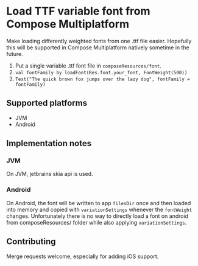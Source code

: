 # Load TTF variable font from Compose Multiplatform

Make loading differently weighted fonts from one .ttf file easier. Hopefully this will be supported in Compose Multiplatform natively sometime in the future.

1. Put a single variable .ttf font file in `composeResources/font`.
2. `val fontFamily by loadFont(Res.font.your_font, FontWeight(500))`
3. `Text("The quick brown fox jumps over the lazy dog", fontFamily = fontFamily)`

## Supported platforms
 - JVM
 - Android

## Implementation notes
### JVM
On JVM, jetbrains skia api is used.
### Android
On Android, the font will be written to app `filesDir` once and then loaded into memory and copied with `variationSettings` whenever the `fontWeight` changes.
Unfortunately there is no way to directly load a font on android from composeResources/ folder while also applying `variationSettings`.

## Contributing
Merge requests welcome, especially for adding iOS support.

